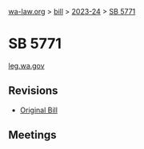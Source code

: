[wa-law.org](/) > [bill](/bill/) > [2023-24](/bill/2023-24/) > [SB 5771](/bill/2023-24/sb/5771/)

# SB 5771
[leg.wa.gov](https://app.leg.wa.gov/billsummary?BillNumber=5771&Year=2023&Initiative=false)

## Revisions
* [Original Bill](1/)

## Meetings